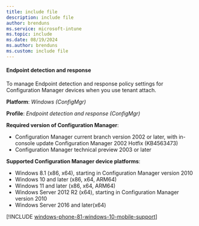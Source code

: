 ```yaml
---
title: include file
description: include file
author: brenduns  
ms.service: microsoft-intune
ms.topic: include
ms.date: 08/19/2024
ms.author: brenduns
ms.custom: include file
---
```


#### Endpoint detection and response

To manage Endpoint detection and response policy settings for Configuration Manager devices when you use tenant attach.

**Platform**: *Windows (ConfigMgr)*

**Profile**: *Endpoint detection and response (ConfigMgr)*

**Required version of Configuration Manager**:

- Configuration Manager current branch version 2002 or later, with in-console update Configuration Manager 2002 Hotfix (KB4563473)
- Configuration Manager technical preview 2003 or later

**Supported Configuration Manager device platforms**:

- Windows 8.1 (x86, x64), starting in Configuration Manager version 2010
- Windows 10 and later (x86, x64, ARM64)
- Windows 11 and later (x86, x64, ARM64)
- Windows Server 2012 R2 (x64), starting in Configuration Manager version 2010
- Windows Server 2016 and later(x64)

[!INCLUDE [windows-phone-81-windows-10-mobile-support](../includes/windows-phone-81-windows-10-mobile-support.md)]
